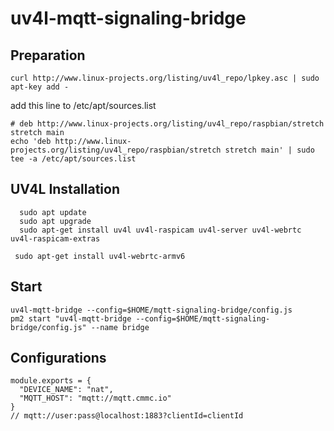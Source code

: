 # uv4l-mqtt-signaling-bridge

## Preparation

    curl http://www.linux-projects.org/listing/uv4l_repo/lpkey.asc | sudo apt-key add -
    
add this line to /etc/apt/sources.list

    # deb http://www.linux-projects.org/listing/uv4l_repo/raspbian/stretch stretch main
    echo 'deb http://www.linux-projects.org/listing/uv4l_repo/raspbian/stretch stretch main' | sudo tee -a /etc/apt/sources.list  
  
## UV4L Installation
```
  sudo apt update
  sudo apt upgrade
  sudo apt-get install uv4l uv4l-raspicam uv4l-server uv4l-webrtc uv4l-raspicam-extras
```

```
 sudo apt-get install uv4l-webrtc-armv6
```

## Start

    uv4l-mqtt-bridge --config=$HOME/mqtt-signaling-bridge/config.js
    pm2 start "uv4l-mqtt-bridge --config=$HOME/mqtt-signaling-bridge/config.js" --name bridge
    
## Configurations

```
module.exports = {
  "DEVICE_NAME": "nat",
  "MQTT_HOST": "mqtt://mqtt.cmmc.io"
}
// mqtt://user:pass@localhost:1883?clientId=clientId
```
